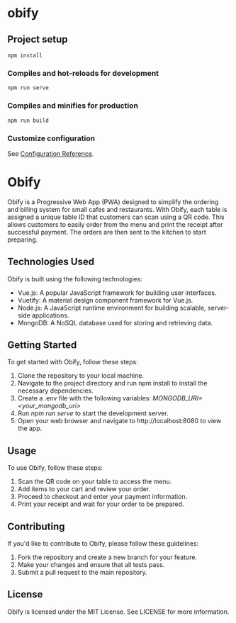 # obify

## Project setup
```
npm install
```

### Compiles and hot-reloads for development
```
npm run serve
```

### Compiles and minifies for production
```
npm run build
```

### Customize configuration
See [Configuration Reference](https://cli.vuejs.org/config/).


# Obify
Obify is a Progressive Web App (PWA) designed to simplify the ordering and billing system for small cafes and restaurants. With Obify, each table is assigned a unique table ID that customers can scan using a QR code. This allows customers to easily order from the menu and print the receipt after successful payment. The orders are then sent to the kitchen to start preparing.

## Technologies Used
Obify is built using the following technologies:

* Vue.js: A popular JavaScript framework for building user interfaces.
* Vuetify: A material design component framework for Vue.js.
* Node.js: A JavaScript runtime environment for building scalable, server-side applications.
* MongoDB: A NoSQL database used for storing and retrieving data.

## Getting Started
To get started with Obify, follow these steps:

1. Clone the repository to your local machine.
2. Navigate to the project directory and run npm install to install the necessary dependencies.
3. Create a .env file with the following variables:
    *MONGODB_URI=<your_mongodb_uri>*
4. Run *npm run serve* to start the development server.
5. Open your web browser and navigate to http://localhost:8080 to view the app.

## Usage
To use Obify, follow these steps:

1. Scan the QR code on your table to access the menu.
2. Add items to your cart and review your order.
3. Proceed to checkout and enter your payment information.
4. Print your receipt and wait for your order to be prepared.

## Contributing
If you'd like to contribute to Obify, please follow these guidelines:

1. Fork the repository and create a new branch for your feature.
2. Make your changes and ensure that all tests pass.
3. Submit a pull request to the main repository.

## License
Obify is licensed under the MIT License. See LICENSE for more information.
